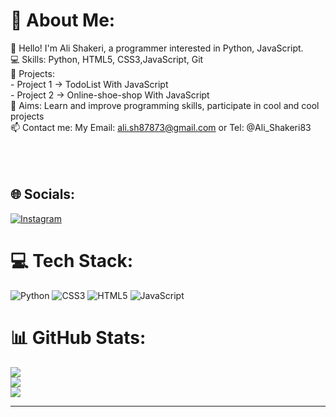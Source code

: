 # 💫 About Me:
👋 Hello! I'm Ali Shakeri, a programmer interested in Python, JavaScript.<br>💻 Skills: Python, HTML5, CSS3,JavaScript, Git<br>📂 Projects: <br>- Project 1 -> TodoList With JavaScript<br>- Project 2 -> Online-shoe-shop With JavaScript<br>🎯 Aims: Learn and improve programming skills, participate in cool and cool projects<br>📫 Contact me: My Email: ali.sh87873@gmail.com  or   Tel: @Ali_Shakeri83<br><br><br><br>


## 🌐 Socials:
[![Instagram](https://img.shields.io/badge/Instagram-%23E4405F.svg?logo=Instagram&logoColor=white)](https://instagram.com/_alish83_) 

# 💻 Tech Stack:
![Python](https://img.shields.io/badge/python-3670A0?style=for-the-badge&logo=python&logoColor=ffdd54) ![CSS3](https://img.shields.io/badge/css3-%231572B6.svg?style=for-the-badge&logo=css3&logoColor=white) ![HTML5](https://img.shields.io/badge/html5-%23E34F26.svg?style=for-the-badge&logo=html5&logoColor=white) ![JavaScript](https://img.shields.io/badge/javascript-%23323330.svg?style=for-the-badge&logo=javascript&logoColor=%23F7DF1E)
# 📊 GitHub Stats:
![](https://github-readme-stats.vercel.app/api?username=AliShakeri83&theme=dark&hide_border=false&include_all_commits=true&count_private=true)<br/>
![](https://github-readme-streak-stats.herokuapp.com/?user=AliShakeri83&theme=dark&hide_border=false)<br/>
![](https://github-readme-stats.vercel.app/api/top-langs/?username=AliShakeri83&theme=dark&hide_border=false&include_all_commits=true&count_private=true&layout=compact)

---

<!-- Proudly created with GPRM ( https://gprm.itsvg.in ) -->
